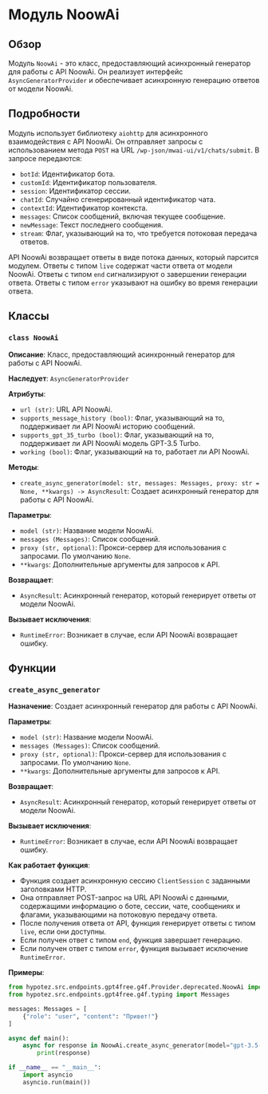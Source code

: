# Модуль NoowAi
## Обзор

Модуль `NoowAi` - это класс, предоставляющий асинхронный генератор для работы с API NoowAi. Он реализует интерфейс `AsyncGeneratorProvider` и обеспечивает асинхронную генерацию ответов от модели NoowAi.

## Подробности

Модуль использует библиотеку `aiohttp` для асинхронного взаимодействия с API NoowAi. Он отправляет запросы с использованием метода `POST` на URL `/wp-json/mwai-ui/v1/chats/submit`. В запросе передаются:

- `botId`: Идентификатор бота.
- `customId`: Идентификатор пользователя.
- `session`: Идентификатор сессии.
- `chatId`: Случайно сгенерированный идентификатор чата.
- `contextId`: Идентификатор контекста.
- `messages`: Список сообщений, включая текущее сообщение.
- `newMessage`: Текст последнего сообщения.
- `stream`: Флаг, указывающий на то, что требуется потоковая передача ответов.

API NoowAi возвращает ответы в виде потока данных, который парсится модулем. Ответы с типом `live` содержат части ответа от модели NoowAi. Ответы с типом `end` сигнализируют о завершении генерации ответа. Ответы с типом `error` указывают на ошибку во время генерации ответа.

## Классы

### `class NoowAi`

**Описание**: Класс, предоставляющий асинхронный генератор для работы с API NoowAi.

**Наследует**: `AsyncGeneratorProvider`

**Атрибуты**:

- `url (str)`: URL API NoowAi.
- `supports_message_history (bool)`: Флаг, указывающий на то, поддерживает ли API NoowAi историю сообщений.
- `supports_gpt_35_turbo (bool)`: Флаг, указывающий на то, поддерживает ли API NoowAi модель GPT-3.5 Turbo.
- `working (bool)`: Флаг, указывающий на то, работает ли API NoowAi.

**Методы**:

- `create_async_generator(model: str, messages: Messages, proxy: str = None, **kwargs) -> AsyncResult`: Создает асинхронный генератор для работы с API NoowAi.

**Параметры**:

- `model (str)`: Название модели NoowAi.
- `messages (Messages)`: Список сообщений.
- `proxy (str, optional)`: Прокси-сервер для использования с запросами. По умолчанию `None`.
- `**kwargs`: Дополнительные аргументы для запросов к API.

**Возвращает**:

- `AsyncResult`: Асинхронный генератор, который генерирует ответы от модели NoowAi.

**Вызывает исключения**:

- `RuntimeError`: Возникает в случае, если API NoowAi возвращает ошибку.


## Функции

### `create_async_generator`

**Назначение**: Создает асинхронный генератор для работы с API NoowAi.

**Параметры**:

- `model (str)`: Название модели NoowAi.
- `messages (Messages)`: Список сообщений.
- `proxy (str, optional)`: Прокси-сервер для использования с запросами. По умолчанию `None`.
- `**kwargs`: Дополнительные аргументы для запросов к API.

**Возвращает**:

- `AsyncResult`: Асинхронный генератор, который генерирует ответы от модели NoowAi.

**Вызывает исключения**:

- `RuntimeError`: Возникает в случае, если API NoowAi возвращает ошибку.

**Как работает функция**:

- Функция создает асинхронную сессию `ClientSession` с заданными заголовками HTTP.
- Она отправляет POST-запрос на URL API NoowAi с данными, содержащими информацию о боте, сессии, чате, сообщениях и флагами, указывающими на потоковую передачу ответа.
- После получения ответа от API, функция генерирует ответы с типом `live`, если они доступны.
- Если получен ответ с типом `end`, функция завершает генерацию.
- Если получен ответ с типом `error`, функция вызывает исключение `RuntimeError`.

**Примеры**:

```python
from hypotez.src.endpoints.gpt4free.g4f.Provider.deprecated.NoowAi import NoowAi
from hypotez.src.endpoints.gpt4free.g4f.typing import Messages

messages: Messages = [
    {"role": "user", "content": "Привет!"}
]

async def main():
    async for response in NoowAi.create_async_generator(model="gpt-3.5-turbo", messages=messages):
        print(response)

if __name__ == "__main__":
    import asyncio
    asyncio.run(main())
```
```markdown